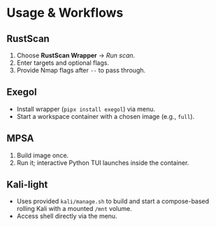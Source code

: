 # Usage & Workflows

## RustScan
1. Choose **RustScan Wrapper** → *Run scan*.
2. Enter targets and optional flags.
3. Provide Nmap flags after `--` to pass through.

## Exegol
- Install wrapper (`pipx install exegol`) via menu.
- Start a workspace container with a chosen image (e.g., `full`).

## MPSA
1. Build image once.
2. Run it; interactive Python TUI launches inside the container.

## Kali-light
- Uses provided `kali/manage.sh` to build and start a compose-based rolling Kali with a mounted `/mnt` volume.
- Access shell directly via the menu.
